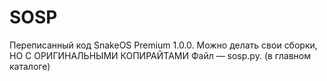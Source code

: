 # SOSP
Переписанный код SnakeOS Premium 1.0.0. Можно делать свои сборки, НО С ОРИГИНАЛЬНЫМИ КОПИРАЙТАМИ
Файл — sosp.py. (в главном каталоге)
